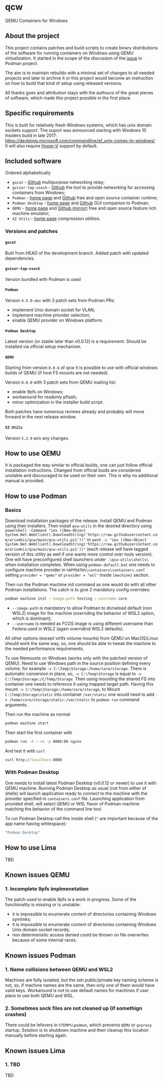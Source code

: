# qcw

QEMU Containers for Windows

## About the project

This project contains patches and build scripts to create binary distributions of the software for running containers
on Windows using QEMU virtualization. It started in the scope of the discussion of the
[issue](https://github.com/containers/podman/issues/13006) in Podman project.

The aim is to maintain rebuilds with a minimal set of changes to all needed projects and later to archive it or this
project would become an instruction on how to build that kind of setup using released versions.

All thanks goes and attribution stays with the authours of the great pieces of software, which made this project
possible in the first place.

## Specific requirements

This is built for relatively fresh Windows systems, which has unix domain sockets support. The suport was announced
starting with Windows 10 Insiders build in late 2017: https://devblogs.microsoft.com/commandline/af_unix-comes-to-windows/
It will also require [Hyper-V](https://docs.microsoft.com/en-us/virtualization/hyper-v-on-windows/about/) support by
default.

## Included software

Ordered alphabetically

* `gocat` - [Github](https://github.com/sumup-oss/gocat) multipurpose networking relay;
* `gvisor-tap-vsock` - [Github](https://github.com/containers/gvisor-tap-vsock) the tool to provide networking for
accessing containers from Windows;
* `Podman` - [home page](https://podman.io/) and [Github](https://github.com/containers/podman) free and open source
container runtime;
* `Podman Desktop` - [home page](https://podman-desktop.io/) and [Github](https://github.com/containers/podman-desktop)
GUI companion to Podman;
* `QEMU` - [home page](https://www.qemu.org/) and [Github (mirror)](https://github.com/qemu/qemu) free and open source
feature rich machine emulator;
* `XZ Utils` - [home page](https://tukaani.org/xz/) compression utilities.

### Versions and patches

#### `gocat`

Built from HEAD of the development branch. Added patch with updated dependencies.

#### `gvisor-tap-vsock`

Version bundled with Podman is used

#### `Podman`

Version `4.5.0-dev` with 3 patch sets from Podman PRs:
* implement Unix domain socket for VLAN;
* implement machine provider selection;
* enable QEMU provider on Windows platform.

#### `Podman Desktop`

Latest version (or stable later than v0.0.12) is a requirement. Should be installed via official setup mechanism.

#### `QEMU`

Starting from version `0.0.6` of qcw it is possible to use with official windows builds of QEMU (if host FS mounts
are not needed).

Version `8.0.0` with 3 patch sets from QEMU mailing list:
* enable 9pfs on Windows;
* workaround for readonly pflash;
* minor optimization in the installer build script.

Both patches have numerous reviews already and probably will move forward in the next release window.

#### `XZ Utils`

Version `5.2.9` w/o any changes.

## How to use QEMU

It is packaged the way similar to official builds, one can just follow official installation instructions. Changed from official
buids are considered unstable and discouraged to be used on their own. This is why no additional manual is provided.

## How to use Podman

### Basics

Download installation packages of the release. Install QEMU and Podman using their installers. Then install
`qcw-utils` in the desired directory using
`powershell -Command "iex ((New-Object System.Net.WebClient).DownloadString('https://raw.githubusercontent.com/arixmkii/qcw/main/qcw-utils.ps1'))"` or
`pwsh -c "iex ((New-Object System.Net.WebClient).DownloadString('https://raw.githubusercontent.com/arixmkii/qcw/main/qcw-utils.ps1'))"`
(each release will have tagged version of this utility as well if
one wants more control over tools version). One will have preconfigured shell launchers under `.\qcw-utils\shells\`
when installation completes. When using `podman-default.bat` one needs to configure machine provider in
`%APPDATA%\containers\containers.conf` setting `provider = "qemu"` or `provider = "wsl"` inside `[machine]` section.

Then run the Podman machine init command as one would do with all other Podman installations. The catch is to give
2 mandatory config overrides:
```bat
podman machine init --image-path testing --username core
```

* `--image-path` is mandatory to allow Podman to donwload default (non WSL2) image for the machine (overriding the
behavior of WSL2 option, which is dominant);
* `--username` is needed as FCOS image is using different username than Fedora used in WSL2 (again overridind WSL2
defaults).

All other options (except virtfs volume mounts) from QEMU on MacOS/Linux should work the same way, so, one should be able to
tweak the machine to the needed performance requirements.

To use filemounts on Windows (works only with the patched version of QEMU). Need to use Windows path in the source position
defining every volume, for example `-v C:\Temp\Storage:/home/core/storage`. There is automatic conversion in place, so,
`-v C:\Temp\Storage` is equal to `-v C:\Temp\Storage:/C/Temp/Storage`. Then using mounting the shared FS into container
one needs to reference it using mapped target path. Having this mount `-v C:\Temp\Storage:/home/core/storage`, to Mount
`C:\Temp\Storage\static` into container `/var/static` one would need to add `-v /home/core/storage/static:/var/static` to
`podman run` command arguments.

Then run the machine as normal
```bat
podman machine start
```

Then start the first container with

```bat
podman run -d --rm -p 8080:80 nginx
```

And test it with `curl`

```bat
curl http://localhost:8080
```

### With Podman Desktop

One needs to install latest Podman Desktop (v0.0.12 or newer) to use it with QEMU machine. Running Podman Desktop as
usual (not from either of shells) will launch application ready to connect to the machine with the provider specified in
`containers.conf` file. Launching application from provided shell, will select QEMU or WSL flavor of Podman machine
matching the behavior of the command line tool.

To run Podman Desktop call this inside shell (`"` are important because of the app name having whitespace):
```bat
"Podman Desktop"
```

## How to use Lima

TBD

## Known issues QEMU

### 1. Incomplete 9pfs implmenetation

The patch used to enable 9pfs is a work in progress. Some of the functionality is missing or is unstable:
* it is impossible to enumerate content of directories containing Windows symlinks;
* it is impossible to enumerate content of directories containing Windows Unix domain socket records;
* non determenistic access denied could be thrown on file overwrites because of some internal races.

## Known issues Podman

### 1. Name collisions between QEMU and WSL2

Machines are fully isolated, but the ssh public/private key naming scheme is not, so, if machine names are the same,
then only one of them would have valid keys. Workaround is not to use default names for machines if user plans to use
both QEMU and WSL.

### 2. Sometimes sock files are not cleaned up (if somethign crashes)

There could be lefovers in `%TEMP%\podman`, which prevents `QEMU` or `gvproxy` startup. Solution is to shutdown machine
and then cleanup this location manually before starting again.

## Known issues Lima

### 1. TBD

TBD
